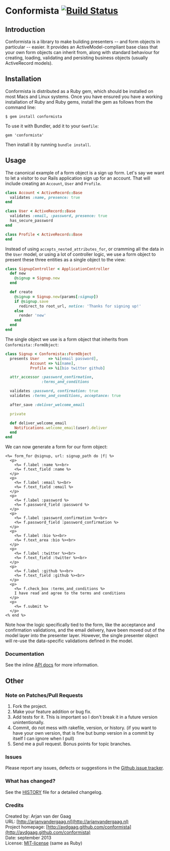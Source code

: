 # Conformista [![Build Status](https://secure.travis-ci.org/avdgaag/conformista.png?branch=master)](http://travis-ci.org/avdgaag/conformista)

## Introduction

Conformista is a library to make building presenters -- and form objects in
particular -- easier. It provides an ActiveModel-compliant base class that your
own form objects can inherit from, along with standard behaviour for creating,
loading, validating and persisting business objects (usually ActiveRecord
models).

## Installation

Conformista is distributed as a Ruby gem, which should be installed on most Macs and
Linux systems. Once you have ensured you have a working installation of Ruby
and Ruby gems, install the gem as follows from the command line:

    $ gem install conformista

To use it with Bundler, add it to your `Gemfile`:

    gem 'conformista'

Then install it by running `bundle install`.

## Usage

The canonical example of a form object is a sign up form. Let's say we want to
let a visitor to our Rails application sign up for an account. That will include
creating an `Account`, `User` and `Profile`.

```ruby
class Account < ActiveRecord::Base
  validates :name, presence: true
end

class User < ActiveRecord::Base
  validates :email, :password, presence: true
  has_secure_password
end

class Profile < ActiveRecord::Base
end
```

Instead of using `accepts_nested_attributes_for`, or cramming all the data in
the `User` model, or using a lot of controller logic, we use a form object to
present these three entities as a single object to the view:

```ruby
class SignupController < ApplicationController
  def new
    @signup = Signup.new
  end

  def create
    @signup = Signup.new(params[:signup])
    if @signup.save
      redirect_to root_url, notice: 'Thanks for signing up!'
    else
      render 'new'
    end
  end
end
```

The single object we use is a form object that inherits from
`Conformista::FormObject`:

```ruby
class Signup < Conformista::FormObject
  presents User    => %i[email password],
           Account => %i[name],
           Profile => %i[bio twitter github]

  attr_accessor :password_confirmation,
                :terms_and_conditions

  validates :password, confirmation: true
  validates :terms_and_conditions, acceptance: true

  after_save :deliver_welcome_email

  private

  def deliver_welcome_email
    Notifications.welcome_email(user).deliver
  end
end
```

We can now generate a form for our form object:

```erb
<%= form_for @signup, url: signup_path do |f| %>
  <p>
    <%= f.label :name %><br>
    <%= f.text_field :name %>
  </p>
  <p>
    <%= f.label :email %><br>
    <%= f.text_field :email %>
  </p>
  <p>
    <%= f.label :password %>
    <%= f.password_field :password %>
  </p>
  <p>
    <%= f.label :password_confirmation %><br>
    <%= f.password_field :password_confirmation %>
  </p>
  <p>
    <%= f.label :bio %><br>
    <%= f.text_area :bio %><br>
  </p>
  <p>
    <%= f.label :twitter %><br>
    <%= f.text_field :twitter %><br>
  </p>
  <p>
    <%= f.label :github %><br>
    <%= f.text_field :github %><br>
  </p>
  <p>
    <%= f.check_box :terms_and_conditions %>
    I have read and agree to the terms and conditions
  </p>
  <p>
    <%= f.submit %>
  </p>
<% end %>
```

Note how the logic specifically tied to the form, like the acceptance and
confirmation validations, and the email delivery, have been moved out of the
model layer into the presenter layer. However, the single presenter object
will re-use the data-specific validations defined in the model.

### Documentation

See the inline [API
docs](http://rubydoc.info/github/avdgaag/conformista/master/frames) for more
information.

## Other

### Note on Patches/Pull Requests

1. Fork the project.
2. Make your feature addition or bug fix.
3. Add tests for it. This is important so I don't break it in a future version
   unintentionally.
4. Commit, do not mess with rakefile, version, or history. (if you want to have
   your own version, that is fine but bump version in a commit by itself I can
   ignore when I pull)
5. Send me a pull request. Bonus points for topic branches.

### Issues

Please report any issues, defects or suggestions in the [Github issue
tracker](https://github.com/avdgaag/conformista/issues).

### What has changed?

See the [HISTORY](https://github.com/avdgaag/conformista/blob/master/HISTORY.md) file
for a detailed changelog.

### Credits

Created by: Arjan van der Gaag  
URL: [http://arjanvandergaag.nl](http://arjanvandergaag.nl)  
Project homepage: [http://avdgaag.github.com/conformista](http://avdgaag.github.com/conformista)  
Date: september 2013  
License: [MIT-license](https://github.com/avdgaag/conformista/blob/master/LICENSE) (same as Ruby)

